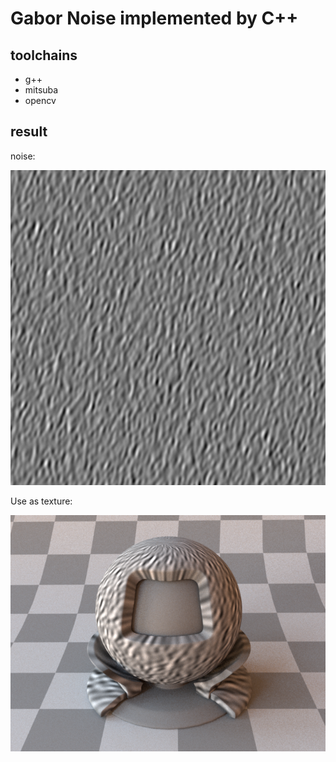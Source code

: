 # Gabor Noise implemented by C++

## toolchains
  * g++ 
  * mitsuba
  * opencv 
## result
  noise:
  
  ![Gabor Noise](./noise.png)

  Use as texture:

  ![](./matpreview.png)
  